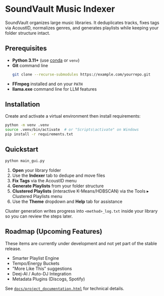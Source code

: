 # SoundVault Music Indexer

SoundVault organizes large music libraries. It deduplicates tracks, fixes tags via AcoustID, normalizes genres, and generates playlists while keeping your folder structure intact.

## Prerequisites

- **Python 3.11+** (use [conda](https://docs.conda.io/en/latest/miniconda.html) or `venv`)
- **Git** command line
  ```bash
  git clone --recurse-submodules https://example.com/yourrepo.git
  ```
- **FFmpeg** installed and on your `PATH`
- **llama.exe** command line for LLM features

## Installation

Create and activate a virtual environment then install requirements:

```bash
python -m venv .venv
source .venv/bin/activate  # or "Scripts\activate" on Windows
pip install -r requirements.txt
```

## Quickstart

```bash
python main_gui.py
```

1. **Open** your library folder
2. Use the **Indexer** tab to dedupe and move files
3. **Fix Tags** via the AcoustID menu
4. **Generate Playlists** from your folder structure
5. **Clustered Playlists** (interactive K-Means/HDBSCAN) via the Tools ▸ Clustered Playlists menu
6. Use the **Theme** dropdown and **Help** tab for assistance

Cluster generation writes progress into `<method>_log.txt` inside your library so you can review the steps later.

## Roadmap (Upcoming Features)

These items are currently under development and not yet part of the stable release.

- Smarter Playlist Engine
- Tempo/Energy Buckets
- "More Like This" suggestions
- Deej-AI / Auto-DJ Integration
- Metadata Plugins (Discogs, Spotify)

See [`docs/project_documentation.html`](docs/project_documentation.html) for technical details.
